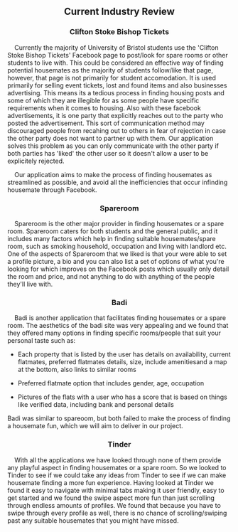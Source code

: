 <h2 align="center"> <b> Current Industry Review </b> </h2>

<h3 align="center"> <b> Clifton Stoke Bishop Tickets </b> </h3>

<p align="left">&nbsp;&nbsp;&nbsp;&nbsp;Currently the majority of University of Bristol students use the 'Clifton Stoke Bishop Tickets' Facebook page to post/look for spare rooms or other students to live with. This could be considered an effective way of finding potential housemates as the majority of students follow/like 
that page, however, that page is not primarily for student accomodation. It is used primarily for selling event tickets, lost and found items and also 
businesses advertising. This means its a tedious process in finding housing posts and some of which they are illegible for as some people have specific 
requirements when it comes to housing. Also with these facebook advertisements, it is one party that explicitly reaches out to the party who posted the 
advertisement. This sort of communication method may discouraged people from recahing out to others in fear of rejection in case the other party does not 
want to partner up with them. Our application solves this problem as you can only communicate with the other party if both parties has 'liked' the other 
user so it doesn't allow a user to be explicitely rejected.</p>
  
<p>&nbsp;&nbsp;&nbsp;&nbsp;Our application aims to make the process of finding housemates as streamlined as possible, and avoid all the inefficiencies that occur infinding housemate through Facebook.</p>

<h3 align="center"> <b> Spareroom </b> </h3>

<p align="left">&nbsp;&nbsp;&nbsp;&nbsp;Spareroom is the other major provider in finding housemates or a spare room. Spareroom caters for both students and the general public, and it includes many factors which help in finding suitable housemates/spare room, such as smoking household, occupation and living with landlord etc. 
One of the aspects of Spareroom that we liked is that your were able to set a profile picture, a bio and you can also list a set of options of what 
you're looking for which improves on the Facebook posts which usually only detail the room and price, and not anything to do with anything of the people 
they'll live with.</p>

<h3 align="center"> <b> Badi </b> </h3>

<p align="left">&nbsp;&nbsp;&nbsp;&nbsp;Badi is another application that facilitates finding housemates or a spare room. The aesthetics of the badi site was very appealing and we found that they offered many options in finding specific rooms/people that suit your personal taste such as:</p>

- <p>Each property that is listed by the user has details on availability, current flatmates, preferred flatmates details, size, include amenitiesand a map at the bottom, also links to similar rooms</p>
- <p>Preferred flatmate option that includes gender, age, occupation</p>
- Pictures of the flats with a user who has a score that is based on things like verified data, including bank and personal details

<p>Badi was similar to spareoom, but both failed to make the process of finding a housemate fun, which we will aim to deliver in our project.
</p>

<h3 align="center"> <b> Tinder </b> </h3>

<p align="left">&nbsp;&nbsp;&nbsp;&nbsp;With all the applications we have looked through none of them provide any playful aspect in finding housemates or a spare room. So we looked to Tinder to see if we could take any ideas from Tinder to see if we can make housemate finding a more fun experience. Having looked at Tinder we 
found it easy to navigate with minimal tabs making it user friendly, easy to get started and we found the swipe aspect more fun than just scrolling 
through endless amounts of profiles. We found that because you have to swipe through every profile as well, there is no chance of scrolling/swiping past 
any suitable housemates that you might have missed.
</p>


